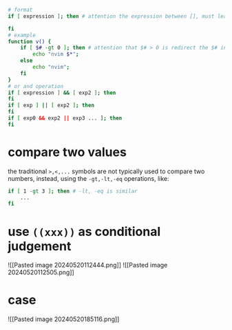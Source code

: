 
```bash
# format
if [ expression ]; then # attention the expression between [], must leave with a space char

fi
# example
function v() {
	if [ $# -gt 0 ]; then # attention that $# > 0 is redirect the $# into 0 file.
		echo "nvim $*";
	else
		echo "nvim";
	fi
}
# or and operation
if [ expression ] && [ exp2 ]; then
fi
if [ exp ] || [ exp2 ]; then
fi
if [ exp0 && exp2 || exp3 ... ]; then
fi
```
# compare two values
the traditional `>,<,...` symbols are not typically used to compare two numbers, instead, using the `-gt,-lt,-eq` operations, like:
```bash
if [ 1 -gt 3 ]; then # -lt, -eq is similar
	...
fi
```

# use `((xxx))` as conditional judgement
![[Pasted image 20240520112444.png]]
![[Pasted image 20240520112505.png]]

# case
![[Pasted image 20240520185116.png]]
